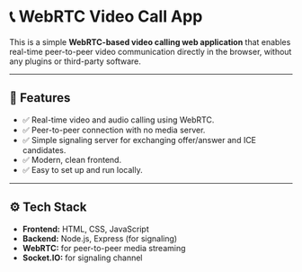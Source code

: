 # 📞 WebRTC Video Call App

This is a simple **WebRTC-based video calling web application** that enables real-time peer-to-peer video communication directly in the browser, without any plugins or third-party software.

---

## 📌 Features

- ✅ Real-time video and audio calling using WebRTC.
- ✅ Peer-to-peer connection with no media server.
- ✅ Simple signaling server for exchanging offer/answer and ICE candidates.
- ✅ Modern, clean frontend.
- ✅ Easy to set up and run locally.

---

## ⚙️ Tech Stack

- **Frontend:** HTML, CSS, JavaScript
- **Backend:** Node.js, Express (for signaling)
- **WebRTC:** for peer-to-peer media streaming
- **Socket.IO:** for signaling channel

